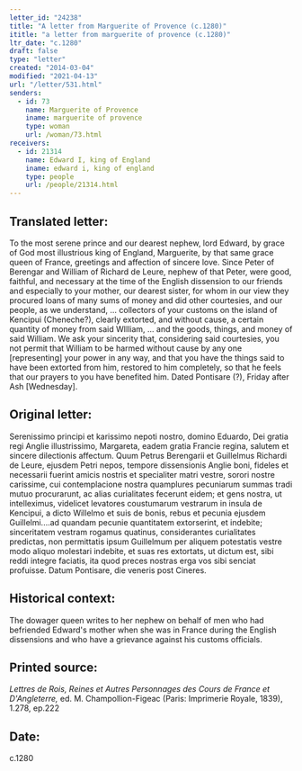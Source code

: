 ```yaml
---
letter_id: "24238"
title: "A letter from Marguerite of Provence (c.1280)"
ititle: "a letter from marguerite of provence (c.1280)"
ltr_date: "c.1280"
draft: false
type: "letter"
created: "2014-03-04"
modified: "2021-04-13"
url: "/letter/531.html"
senders:
  - id: 73
    name: Marguerite of Provence
    iname: marguerite of provence
    type: woman
    url: /woman/73.html
receivers:
  - id: 21314
    name: Edward I, king of England
    iname: edward i, king of england
    type: people
    url: /people/21314.html
---
```

<h2> Translated letter:</h2>To the most serene prince and our dearest nephew, lord Edward, by grace of God most illustrious king of England, Marguerite, by that same grace queen of France, greetings and affection of sincere love.
Since Peter of Berengar and William of Richard de Leure, nephew of that Peter, were good, faithful, and necessary at the time of the English dissension to our friends and especially to your mother, our dearest sister, for whom in our view they procured loans of many sums of money and did other courtesies, and our people, as we understand, ... collectors of your customs on the island of Kencipui (Cheneche?), clearly extorted, and without cause, a certain quantity of money from said WIlliam, ... and the goods, things, and money of said William.  We ask your sincerity that, considering said courtesies, you not permit that William to be harmed without cause by any one [representing] your power in any way, and that you have the things said to have been extorted from him, restored to him completely, so that he feels that our prayers to you have benefited him.
Dated Pontisare (?), Friday after Ash [Wednesday].
<h2 class="mt-4"> Original letter:</h2>Serenissimo principi et karissimo nepoti nostro, domino Eduardo, Dei gratia regi Anglie illustrissimo, Margareta, eadem gratia Francie regina, salutem et sincere dilectionis affectum. Quum Petrus Berengarii et Guillelmus Richardi de Leure, ejusdem Petri nepos, tempore dissensionis Anglie boni, fideles et necessarii fuerint amicis nostris et specialiter matri vestre, sorori nostre carissime, cui contemplacione nostra quamplures pecuniarum summas tradi mutuo procurarunt, ac alias curialitates fecerunt eidem; et gens nostra, ut intelleximus, videlicet levatores coustumarum vestrarum in insula de Kencipui, a dicto Willelmo et suis de bonis, rebus et pecunia ejusdem Guillelmi....ad quandam pecunie quantitatem extorserint, et indebite; sinceritatem vestram rogamus quatinus, considerantes curialitates predictas, non permittatis ipsum Guillelmum per aliquem potestatis vestre modo aliquo molestari indebite, et suas res extortats, ut dictum est, sibi reddi integre faciatis, ita quod preces nostras erga vos sibi senciat profuisse. Datum Pontisare, die veneris post Cineres.
<h2 class="mt-4"> Historical context:</h2>The dowager queen writes to her nephew on behalf of men who had befriended Edward's mother when she was in France during the English dissensions and who have a grievance against his customs officials.
<h2 class="mt-4"> Printed source:</h2><p><em>Lettres de Rois, Reines et Autres Personnages des Cours de France et D'Angleterre,</em> ed. M. Champollion-Figeac (Paris: Imprimerie Royale, 1839), 1.278, ep.222</p><h2 class="mt-4"> Date:</h2>c.1280